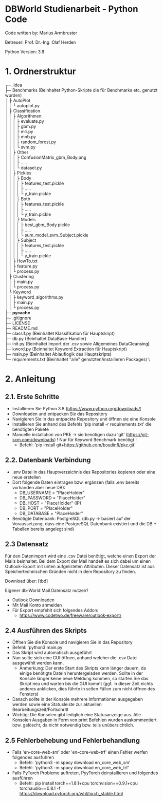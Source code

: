 # DBWorld Studienarbeit - Python Code

Code written by: Marius Armbruster

Betreuer: Prof. Dr.-Ing. Olaf Herden

Python Version: 3.8

# 1. Ordnerstruktur
┌─ .idea \
├─ Benchmarks (Beinhaltet Python-Skripte die für Benchmarks etc. genutzt wurden) \
│   ├ AutoPlot \
│   │   └ autoplot.py \
│   ├ Classification \
│   │   ├ Algorithmen \
│   │   │   ├ evaluate.py \
│   │   │   ├ gbm.py \
│   │   │   ├ mlr.py \
│   │   │   ├ mnb.py \
│   │   │   ├ random_forest.py \
│   │   │   └ svm.py \
│   │   ├ Other \
│   │   │   ├ ConfusionMatrix_gbm_Body.png \
│   │   │   ├ ..... \
│   │   │   └ dataset.py \
│   │   ├ Pickles \
│   │   │   ├ Body \
│   │   │   │   ├ features_test.pickle \
│   │   │   │   ├ ..... \
│   │   │   │   └ y_train.pickle \
│   │   │   ├ Both \
│   │   │   │   ├ features_test.pickle \
│   │   │   │   ├ ..... \
│   │   │   │   └ y_train.pickle \
│   │   │   ├ Models \
│   │   │   │   ├ best_gbm_Body.pickle \
│   │   │   │   ├ ..... \
│   │   │   │   └ sum_model_svm_Subject.pickle \
│   │   │   ├ Subject \
│   │   │   │   ├ features_test.pickle \
│   │   │   │   ├ ..... \
│   │   │   │   └ y_train.pickle \
│   │   ├ HowTo.txt \
│   │   ├ feature.py \
│   │   └ process.py \
│   ├ Clustering \
│   │   ├ main.py \
│   │   └ process.py \
│   └ Keyword \
│   │   ├ keyword_algorithms.py \
│   │   ├ main.py \
│   │   └ process.py \
├─ __pycache__ \
├─ .gitignore \
├─ LICENSE \
├─ README.md \
├─ classif.py (Beinhaltet Klassifikation für Hauptskript) \
├─ db.py (Beinhaltet DataBase-Handler) \
├─ init.py (Beinhaltet Import der .csv sowie Allgemeines DataCleansing) \
├─ kword.py (Beinhaltet Keyword Extraction für Hauptskript) \
├─ main.py (Beinhaltet Ablauflogik des Hauptskripts) \
└─ requirements.txt (Beinhaltet "alle" genutzten/installieren Packages) \


# 2. Anleitung
## 2.1. Erste Schritte
- Installieren Sie Python 3.8 (https://www.python.org/downloads/)
- Downloaden und entpacken Sie das Repository
- Navigieren Sie in das entpackte Repository und öffnen sie eine Konsole
- Installieren Sie anhand des Befehls 'pip install -r requirements.txt' die benötigten Pakete
- Manuelle installation von PKE -> sie benötigen dazu 'git' (https://git-scm.com/downloads) ! Nur für Keyword Benchmark benötigt !
  - Befehl: 'pip install git+https://github.com/boudinfl/pke.git'

## 2.2. Datenbank Verbindung
- .env Datei in das Hauptverzeichnis des Repositories kopieren oder eine neue erstellen
- Dort folgende Daten eintragen bzw. ergänzen (falls .env bereits vorhanden aber neue DB):
  - DB_USERNAME = "PlaceHolder"
  - DB_PASSWORD = "PlaceHolder"
  - DB_HOST = "PlaceHolder" (IP)
  - DB_PORT = "PlaceHolder"
  - DB_DATABASE = "PlaceHolder"
- Benötigte Datenbank: PostgreSQL (db.py -> basiert auf der Voraussetzung, dass eine PostgreSQL Datenbank existiert und die DB + Tabellen bereits angelegt sind)

## 2.3 Datensatz
Für den Datenimport wird eine .csv Datei benötigt, welche einen Export der Mails beinhaltet.
Bei dem Export der Mail handelt es sich dabei um einen Outlook-Export mit unten aufgelisteten Attributen.
Dieser Datensatz ist aus Speichertechnischen Gründen nicht in dem Repository zu finden. 

Download über: [tbd]

Eigener db-World Mail Datensatz nutzen? 
- Outlook Downloaden
- Mit Mail Konto anmelden
- Für Export empfehlt sich folgendes Addon:
  - https://www.codetwo.de/freeware/outlook-export/

## 2.4 Ausführen des Skripts
- Öffnen Sie die Konsole und navigieren Sie in das Repository
- Befehl: 'python3 main.py'
- Das Skript wird automatisch ausgeführt
- Nun sollte sich eine GUI öffnen, anhand welcher die .csv Datei ausgewählt werden kann.
  - Anmerkung: Der erste Start des Skripts kann länger dauern, da einige benötigte Datein heruntergeladen werden. Sollte in der Konsole länger keine neue Meldung kommen, so starten Sie das Skript neu und warten bis die GUI kommt (ggf. in dieser Zeit nichts anderes anklicken, dies führte in selten Fällen zum nicht öffnen des Fensters)
- Danach sollte in der Konsole mehrere Informationen ausgegeben werden sowie eine Statusleiste zur aktuellen Bearbeitungszeit/Fortschritt
- Wichtig: Die Konsolen gibt lediglich eine Statusanzeige aus. Alle Konsolen Ausgaben in Form von print Befehlen wurden auskommentiert bzw. gelöscht, da nicht notwendig bzw. teils unübersichtlich.

## 2.5 Fehlerbehebung und Fehlerbehandlung
- Falls 'en-core-web-sm' oder 'en-core-web-trf' einen Fehler werfen folgendes ausführen
  - Befehl: 'python3 -m spacy download en_core_web_sm'
  - Befehl: 'python3 -m spacy download en_core_web_trf'
- Falls PyTorch Probleme auftreten, PyyTorch deinstallieren und folgendes ausführen
  - Befehl: pip install torch==1.8.1+cpu torchvision==0.9.1+cpu torchaudio==0.8.1 -f https://download.pytorch.org/whl/torch_stable.html

  

